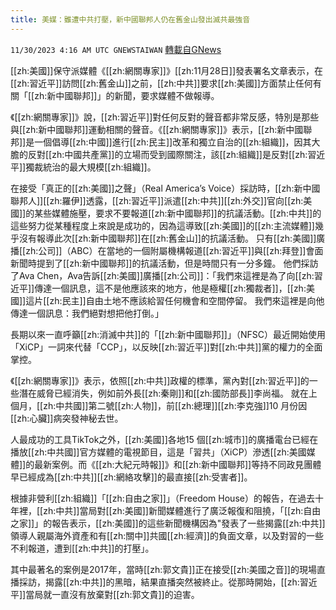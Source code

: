 ```yaml
---
title: 美媒：雖遭中共打壓，新中國聯邦人仍在舊金山發出滅共最強音
---
```

`11/30/2023 4:16 AM UTC GNEWSTAIWAN` [轉載自GNews](https://gnews.org/articles/2052495)

[[zh:美國]]保守派媒體《[[zh:網關專家]]》[[zh:11月28日]]發表署名文章表示，在[[zh:習近平]]訪問[[zh:舊金山]]之前，[[zh:中共]]要求[[zh:美國]]方面禁止任何有關「[[zh:新中國聯邦]]」的新聞，要求媒體不做報導。

  

《[[zh:網關專家]]》說，[[zh:習近平]]對任何反對的聲音都非常反感，特別是那些與[[zh:新中國聯邦]]運動相關的聲音。《[[zh:網關專家]]》表示，[[zh:新中國聯邦]]是一個倡導[[zh:中國]]進行[[zh:民主]]改革和獨立自治的[[zh:組織]]，因其大膽的反對[[zh:中國共產黨]]的立場而受到國際關注，該[[zh:組織]]是反對[[zh:習近平]]獨裁統治的最大規模[[zh:組織]]。

  

在接受「真正的[[zh:美國]]之聲」（Real America’s Voice）採訪時，[[zh:新中國聯邦人]][[zh:羅伊]]透露，[[zh:習近平]]派遣[[zh:中共]][[zh:外交]]官向[[zh:美國]]的某些媒體施壓，要求不要報道[[zh:新中國聯邦]]的抗議活動。[[zh:中共]]的這些努力從某種程度上來說是成功的，因為這導致[[zh:美國]]的[[zh:主流媒體]]幾乎沒有報導此次[[zh:新中國聯邦]]在[[zh:舊金山]]的抗議活動。 只有[[zh:美國]]廣播[[zh:公司]]（ABC）在當地的一個附屬機構報道[[zh:習近平]]與[[zh:拜登]]會面新聞時提到了[[zh:新中國聯邦]]的抗議活動，但是時間只有一分多鐘。 他們採訪了Ava Chen，Ava告訴[[zh:美國]]廣播[[zh:公司]]：「我們來這裡是為了向[[zh:習近平]]傳達一個訊息，這不是他應該來的地方，他是極權[[zh:獨裁者]]，[[zh:美國]]這片[[zh:民主]]自由土地不應該給習任何機會和空間停留。 我們來這裡是向他傳達一個訊息：我們絕對想把他打倒。」

  

長期以來一直呼籲[[zh:消滅中共]]的「[[zh:新中國聯邦]]」（NFSC）最近開始使用「XiCP」一詞來代替「CCP」，以反映[[zh:習近平]]對[[zh:中共]]黨的權力的全面掌控。

  

《[[zh:網關專家]]》表示，依照[[zh:中共]]政權的標準，黨內對[[zh:習近平]]的一些潛在威脅已經消失，例如前外長[[zh:秦剛]]和[[zh:國防部長]]李尚福。 就在上個月，[[zh:中共國]]第二號[[zh:人物]]，前[[zh:總理]][[zh:李克強]]10 月份因[[zh:心臟]]病突發神秘去世。

  

​​​​​​​​​​人最成功的工具TikTok之外，[[zh:美國]]各地15 個[[zh:城市]]的廣播電台已經在播放[[zh:中共國]]官方媒體的電視節目，這是「習共」（XiCP）滲透[[zh:美國媒體]]的最新案例。而《[[zh:大紀元時報]]》和[[zh:新中國聯邦]]等持不同政見團體早已經成為[[zh:中共]][[zh:網絡攻擊]]的最直接[[zh:受害者]]。

  

根據非營利[[zh:組織]]「[[zh:自由之家]]」（Freedom House）的報告，在過去十年裡，[[zh:中共]]當局對[[zh:美國]]新聞媒體進行了廣泛報復和阻撓，「[[zh:自由之家]]」的報告表示，[[zh:美國]]的這些新聞機構因為"發表了一些揭露[[zh:中共]]領導人親屬海外資產和有[[zh:關中]]共國[[zh:經濟]]的負面文章，以及對習的一些不利報道，遭到[[zh:中共]]的打壓」。

  

其中最著名的案例是2017年，當時[[zh:郭文貴]]正在接受[[zh:美國之音]]的現場直播採訪，揭露[[zh:中共]]的黑暗，結果直播突然被終止。從那時開始，[[zh:習近平]]當局就一直沒有放棄對[[zh:郭文貴]]的迫害。
